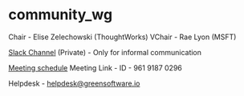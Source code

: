 # community_wg

Chair - Elise Zelechowski (ThoughtWorks)
VChair - Rae Lyon (MSFT)

[Slack Channel](https://greensoftware-zzk1035.slack.com/archives/C024T09EJSF) (Private) - Only for informal communication

[Meeting schedule](https://lists.greensoftware.io/g/community/calendar)
Meeting Link -  ID - 961 9187 0296

Helpdesk - helpdesk@greensoftware.io 
